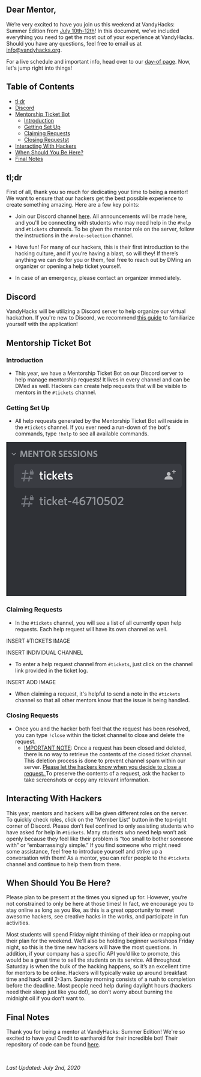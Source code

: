 ## Dear Mentor,

We’re very excited to have you join us this weekend at VandyHacks: Summer Edition from [July 10th-12th](https://calendar.vandyhacks.org)! In this document, we’ve included everything you need to get the most out of your experience at VandyHacks. Should you have any questions, feel free to email us at [info@vandyhacks.org](mailto:info@vandyhacks.org).

For a live schedule and important info, head over to our [day-of page](https://summer.vandyhacks.org). Now, let's jump right into things!

## Table of Contents

-   [tl;dr](#tldr)
-   [Discord](#discord)
-   [Mentorship Ticket Bot](#mentorship-bot)
    -   [Introduction](#introduction)
    -   [Getting Set Up](#getting-set-up)
    -   [Claiming Requests](#claiming-requests)
    -   [Closing Requestst](#closing-requests)
-   [Interacting With Hackers](#interacting-with-hackers)
-   [When Should You Be Here?](#when-should-you-be-here)
-   [Final Notes](#final-notes)

## <a name="tldr"></a>tl;dr

First of all, thank you so much for dedicating your time to being a mentor! We want to ensure that our hackers get the best possible experience to create something amazing. Here are a few key points:

-   Join our Discord channel [here](https://discord.gg/zQk6v3t). All announcements will be made here, and you'll be connecting with students who may need help in the `#help` and `#tickets` channels. To be given the mentor role on the server, follow the instructions in the `#role-selection` channel.

-   Have fun! For many of our hackers, this is their first introduction to the hacking culture, and if you’re having a blast, so will they! If there’s anything we can do for you or them, feel free to reach out by DMing an organizer or opening a help ticket yourself.

-   In case of an emergency, please contact an organizer immediately.

## <a name="discord"></a>Discord

VandyHacks will be utilizing a Discord server to help organize our virtual hackathon. If you're new to Discord, we recommend [this guide](https://support.discord.com/hc/en-us/articles/360045138571-Beginner-s-Guide-to-Discord) to familiarize yourself with the application!

## <a name="mentorship-bot"></a>Mentorship Ticket Bot

### <a name="introduction"></a>Introduction

-   This year, we have a Mentorship Ticket Bot on our Discord server to help manage mentorship requests! It lives in every channel and can be DMed as well. Hackers can create help requests that will be visible to mentors in the `#tickets` channel.

### <a name="getting-set-up"></a>Getting Set Up

-   All help requests generated by the Mentorship Ticket Bot will reside in the `#tickets` channel. If you ever need a run-down of the bot's commands, type `!help` to see all available commands.

![](mentor/images/ticket_channels.png)

### <a name="claiming-requests"></a>Claiming Requests

-   In the `#tickets` channel, you will see a list of all currently open help requests. Each help request will have its own channel as well.

INSERT #TICKETS IMAGE

INSERT INDIVIDUAL CHANNEL

-   To enter a help request channel from `#tickets`, just click on the channel link provided in the ticket log.

INSERT ADD IMAGE

-   When claiming a request, it's helpful to send a note in the `#tickets` channel so that all other mentors know that the issue is being handled.


### <a name="closing-requests"></a>Closing Requests

-   Once you and the hacker both feel that the request has been resolved, you can type `!close` within the ticket channel to close and delete the request.
    -   <ins>IMPORTANT NOTE</ins>: Once a request has been closed and deleted, there is no way to retrieve the contents of the closed ticket channel. This deletion process is done to prevent channel spam within our server. <ins>Please let the hackers know when you decide to close a request. </ins> To preserve the contents of a request, ask the hacker to take screenshots or copy any relevant information. 


## <a name="interacting-with-hackers"></a>Interacting With Hackers

This year, mentors and hackers will be given different roles on the server. To quickly check roles, click on the "Member List" button in the top-right corner of Discord. Please don’t feel confined to only assisting students who have asked for help in `#tickets`. Many students who need help won’t ask openly because they feel like their problem is “too small to bother someone with” or “embarrassingly simple.” If you find someone who might need some assistance, feel free to introduce yourself and strike up a conversation with them! As a mentor, you can refer people to the `#tickets` channel and continue to help them from there.

## <a name="when-should-you-be-here"></a>When Should You Be Here?

Please plan to be present at the times you signed up for. However, you’re not constrained to only be here at those times! In fact, we encourage you to stay online as long as you like, as this is a great opportunity to meet awesome hackers, see creative hacks in the works, and participate in fun activities.

Most students will spend Friday night thinking of their idea or mapping out their plan for the weekend. We’ll also be holding beginner workshops Friday night, so this is the time new hackers will have the most questions. In addition, if your company has a specific API you’d like to promote, this would be a great time to sell the students on its service. All throughout Saturday is when the bulk of the hacking happens, so it’s an excellent time for mentors to be online. Hackers will typically wake up around breakfast time and hack until 2-3am. Sunday morning consists of a rush to completion before the deadline. Most people need help during daylight hours (hackers need their sleep just like you do!), so don’t worry about burning the midnight oil if you don’t want to.

## <a name="final-notes"></a>Final Notes

Thank you for being a mentor at VandyHacks: Summer Edition! We're so excited to have you!
Credit to eartharoid for their incredible bot! Their repository of code can be found [here](https://github.com/eartharoid/DiscordTickets).

<br>

_Last Updated: July 2nd, 2020_
